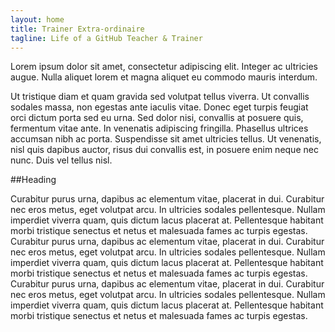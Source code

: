 ```yaml
---
layout: home
title: Trainer Extra-ordinaire 
tagline: Life of a GitHub Teacher & Trainer
---
```



<p class="lead">Lorem ipsum dolor sit amet, consectetur adipiscing elit. Integer ac ultricies augue. Nulla aliquet lorem et magna aliquet eu commodo mauris interdum.</p>

Ut tristique diam et quam gravida sed volutpat tellus viverra. Ut convallis sodales massa, non egestas ante iaculis vitae. Donec eget turpis feugiat orci dictum porta sed eu urna. Sed dolor nisi, convallis at posuere quis, fermentum vitae ante. In venenatis adipiscing fringilla. Phasellus ultrices accumsan nibh ac porta. Suspendisse sit amet ultricies tellus. Ut venenatis, nisl quis dapibus auctor, risus dui convallis est, in posuere enim neque nec nunc. Duis vel tellus nisl. 

##Heading

<div class="row">
  <div class="span4">
    Curabitur purus urna, dapibus ac elementum vitae, placerat in dui. Curabitur nec eros metus, eget volutpat arcu. In ultricies sodales pellentesque. Nullam imperdiet viverra quam, quis dictum lacus placerat at. Pellentesque habitant morbi tristique senectus et netus et malesuada fames ac turpis egestas.
  </div>

  <div class="span4">
    Curabitur purus urna, dapibus ac elementum vitae, placerat in dui. Curabitur nec eros metus, eget volutpat arcu. In ultricies sodales pellentesque. Nullam imperdiet viverra quam, quis dictum lacus placerat at. Pellentesque habitant morbi tristique senectus et netus et malesuada fames ac turpis egestas.
  </div>

  <div class="span4">
    Curabitur purus urna, dapibus ac elementum vitae, placerat in dui. Curabitur nec eros metus, eget volutpat arcu. In ultricies sodales pellentesque. Nullam imperdiet viverra quam, quis dictum lacus placerat at. Pellentesque habitant morbi tristique senectus et netus et malesuada fames ac turpis egestas.
  </div>
</div>